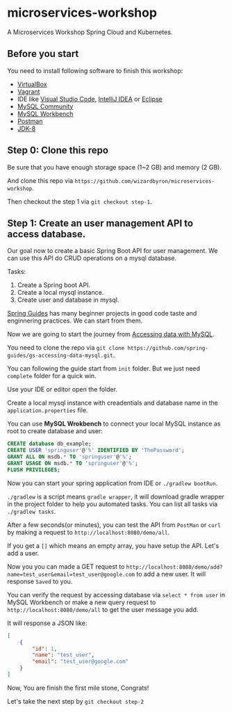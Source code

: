 # microservices-workshop

A Microservices Workshop Spring Cloud and Kubernetes.

## Before you start

You need to install following software to finish this workshop:

- [VirtualBox](https://www.virtualbox.org/)
- [Vagrant](https://www.vagrantup.com/)
- IDE like [Visual Studio Code](https://code.visualstudio.com/), [IntelliJ IDEA](https://www.jetbrains.com/idea/) or [Eclipse](https://www.eclipse.org/downloads/)
- [MySQL Community](https://dev.mysql.com/downloads/mysql/)
- [MySQL Workbench](https://dev.mysql.com/downloads/workbench/)
- [Postman](https://www.getpostman.com/)
- [JDK-8](https://www.oracle.com/technetwork/java/javase/downloads/jdk8-downloads-2133151.html)

## Step 0: Clone this repo

Be sure that you have enough storage space (1~2 GB) and memory (2 GB). 

And clone this repo via `https://github.com/wizardbyron/microservices-workshop`.

Then checkout the step 1 via `git checkout step-1`.

## Step 1: Create an user management API to access database.

Our goal now to create a basic Spring Boot API for user management. We can use this API do CRUD operations on a mysql database.

Tasks:

1. Create a Spring boot API.
2. Create a local mysql instance.
3. Create user and database in mysql.

[Spring Guides](https://spring.io/guides) has many beginner projects in good code taste and enginnering practices. We can start from them.

Now we are going to start the journey from [Accessing data with MySQL](https://spring.io/guides/gs/accessing-data-mysql/).

You need to clone the repo via `git clone https://github.com/spring-guides/gs-accessing-data-mysql.git`.

You can following the guide start from `init` folder. But we just need `complete` folder for a quick win.

Use your IDE or editor open the folder.

Create a local mysql instance with creadentials and database name in the `application.properties` file.

You can use **MySQL Wrokbench** to connect your local MySQL instance as root to create database and user:

```SQL
CREATE database db_example;
CREATE USER 'springuser'@'%' IDENTIFIED BY 'ThePassword';
GRANT ALL ON msdb.* TO 'springuser'@'%';
GRANT USAGE ON msdb.* TO 'springuser'@'%';
FLUSH PRIVILEGES;
```

Now you can start your spring application from IDE or `./gradlew bootRun`.

`./gradlew` is a script means `gradle wrapper`, it will download gradle wrapper in the project folder to help you automated tasks. You can list all tasks via `./gradlew tasks`.

After a few seconds(or minutes), you can test the API from `PostMan` or `curl` by making a request to `http://localhost:8080/demo/all`.

If you get a `[]` which means an empty array, you have setup the API. Let's add a user.

Now you you can made a GET request to `http://localhost:8080/demo/add?name=test_user&email=test_user@google.com` to add a new user. It will response `Saved` to you.

You can verify the request by accessing database via `select * from user` in MySQL Workbench or make a new query request to `http://localhost:8080/demo/all` to get the user message you add.

It will response a JSON like:

```JSON
[
    {
        "id": 1,
        "name": "test_user",
        "email": "test_user@google.com"
    }
]
```

Now, You are finish the first mile stone, Congrats!

Let's take the next step by `git checkout step-2`
